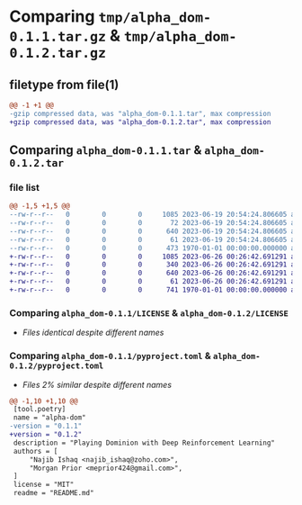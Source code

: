 # Comparing `tmp/alpha_dom-0.1.1.tar.gz` & `tmp/alpha_dom-0.1.2.tar.gz`

## filetype from file(1)

```diff
@@ -1 +1 @@
-gzip compressed data, was "alpha_dom-0.1.1.tar", max compression
+gzip compressed data, was "alpha_dom-0.1.2.tar", max compression
```

## Comparing `alpha_dom-0.1.1.tar` & `alpha_dom-0.1.2.tar`

### file list

```diff
@@ -1,5 +1,5 @@
--rw-r--r--   0        0        0     1085 2023-06-19 20:54:24.806605 alpha_dom-0.1.1/LICENSE
--rw-r--r--   0        0        0       72 2023-06-19 20:54:24.806605 alpha_dom-0.1.1/README.md
--rw-r--r--   0        0        0      640 2023-06-19 20:54:24.806605 alpha_dom-0.1.1/pyproject.toml
--rw-r--r--   0        0        0       61 2023-06-19 20:54:24.806605 alpha_dom-0.1.1/python/alpha_dom/__init__.py
--rw-r--r--   0        0        0      473 1970-01-01 00:00:00.000000 alpha_dom-0.1.1/PKG-INFO
+-rw-r--r--   0        0        0     1085 2023-06-26 00:26:42.691291 alpha_dom-0.1.2/LICENSE
+-rw-r--r--   0        0        0      340 2023-06-26 00:26:42.691291 alpha_dom-0.1.2/README.md
+-rw-r--r--   0        0        0      640 2023-06-26 00:26:42.691291 alpha_dom-0.1.2/pyproject.toml
+-rw-r--r--   0        0        0       61 2023-06-26 00:26:42.691291 alpha_dom-0.1.2/python/alpha_dom/__init__.py
+-rw-r--r--   0        0        0      741 1970-01-01 00:00:00.000000 alpha_dom-0.1.2/PKG-INFO
```

### Comparing `alpha_dom-0.1.1/LICENSE` & `alpha_dom-0.1.2/LICENSE`

 * *Files identical despite different names*

### Comparing `alpha_dom-0.1.1/pyproject.toml` & `alpha_dom-0.1.2/pyproject.toml`

 * *Files 2% similar despite different names*

```diff
@@ -1,10 +1,10 @@
 [tool.poetry]
 name = "alpha-dom"
-version = "0.1.1"
+version = "0.1.2"
 description = "Playing Dominion with Deep Reinforcement Learning"
 authors = [
     "Najib Ishaq <najib_ishaq@zoho.com>",
     "Morgan Prior <meprior424@gmail.com>",
 ]
 license = "MIT"
 readme = "README.md"
```

